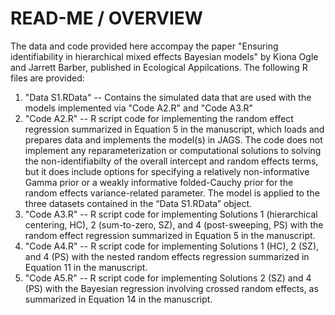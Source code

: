 # READ-ME / OVERVIEW

The data and code provided here accompay the paper "Ensuring identifiability in hierarchical mixed effects Bayesian models" 
by Kiona Ogle and Jarrett Barber, published in Ecological Appilcations. The following R files are provided:

1) "Data S1.RData" -- Contains the simulated data that are used with the models implemented via "Code A2.R" and "Code A3.R"
2) "Code A2.R" -- R script code for implementing the random effect regression summarized in Equation 5 in the manuscript, which loads and prepares data and implements the model(s) in JAGS. The code does not implement any reparameterization or computational solutions to solving the non-identifiabilty of the overall intercept and random effects terms, but it does include options for specifying a relatively non-informative Gamma prior or a weakly informative folded-Cauchy prior for the random effects variance-related parameter. The model is applied to the three datasets contained in the “Data S1.RData” object.
3) "Code A3.R" -- R script code for implementing Solutions 1 (hierarchical centering, HC), 2 (sum-to-zero, SZ), and 4 (post-sweeping, PS) with the random effect regression summarized in Equation 5 in the manuscript.
4) "Code A4.R" -- R script code for implementing Solutions 1 (HC), 2 (SZ), and 4 (PS) with the nested random effects regression summarized in Equation 11 in the manuscript.
5) "Code A5.R" -- R script code for implementing Solutions 2 (SZ) and 4 (PS) with the Bayesian regression involving crossed random effects, as summarized in Equation 14 in the manuscript.
